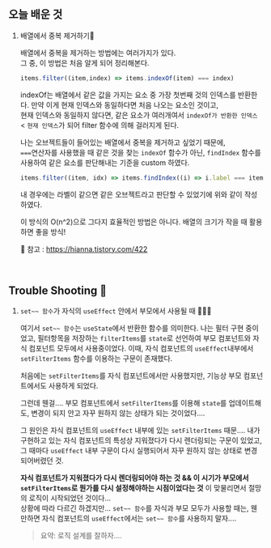 ## 오늘 배운 것 
1. 배열에서 중복 제거하기👥   
  
    배열에서 중복을 제거하는 방법에는 여러가지가 있다.   
  그 중, 이 방법은 처음 알게 되어 정리해본다.   
    ``` js
    items.filter((item,index) => items.indexOf(item) === index) 
    ```
    indexOf는 배열에서 같은 값을 가지는 요소 중 가장 첫번째 것의 인덱스를 반환한다. 
    만약 이게 현재 인덱스와 동일하다면 처음 나오는 요소인 것이고,   
    현재 인덱스와 동일하지 않다면, 같은 요소가 여러개여서 `indexOf가 반환한 인덱스` < `현재 인덱스`가 되어 filter 함수에 의해 걸러지게 된다.
    
    나는 오브젝트들이 들어있는 배열에서 중복을 제거하고 싶었기 때문에,   
    `===`연산자를 사용했을 때 같은 것을 찾는 `indexOf` 함수가 아닌, `findIndex` 함수를 사용하여 같은 요소를 판단해내는 기준을 custom 하였다. 
    
    ``` js
    items.filter((item, idx) => items.findIndex((i) => i.label === item.label) === idx)
    ```
    내 경우에는 라벨이 같으면 같은 오브젝트라고 판단할 수 있었기에 위와 같이 작성하였다.
    
    이 방식의 O(n^2)으로 그다지 효율적인 방법은 아니다. 
    배열의 크기가 작을 때 활용하면 좋을 방식! 
    
    🔗 참고 : https://hianna.tistory.com/422
    
    
    <br/>
    
    

## Trouble Shooting 🔫
1. `set~~ 함수`가 자식의 `useEffect` 안에서 부모에서 사용될 때 👨‍👩‍👦   

   여기서 `set~~ 함수`는 `useState`에서 반환한 함수를 의미한다.
   나는 필터 구현 중이었고, 필터항목을 저장하는 `filterItems`를 `state`로 선언하여 부모 컴포넌트와 자식 컴포넌트 모두에서 사용중이었다. 
   이때, 자식 컴포넌트의 `useEffect`내부에서 `setFilterItems` 함수를 이용하는 구문이 존재했다. 
   
   처음에는 `setFilterItems`를 자식 컴포넌트에서만 사용했지만, 기능상 부모 컴포넌트에서도 사용하게 되었다. 
   
   그런데 웬걸.... 부모 컴포넌트에서 `setFilterItems`를 이용해 `state`를 업데이트해도, 변경이 되지 안고 자꾸 원하지 않는 상태가 되는 것이었다....
   
   그 원인은 자식 컴포넌트의 `useEffect` 내부에 있는 `setFilterItems` 때문.... 
   내가 구현하고 있는 자식 컴포넌트의 특성상 지워졌다가 다시 렌더링되는 구문이 있었고, 그 때마다 `useEffect` 내부 구문이 다시 실행되어서 자꾸 원하지 않는 상태로 변경되어버렸던 것. 
   
   **자식 컴포넌트가 지워졌다가 다시 렌더링되어야 하는 것 && 이 시기가 부모에서 `setFilterItems`로 뭔가를 다시 설정해야하는 시점이었다는 것** 이 맞물리면서 절망의 로직이 시작되었던 것이다...  
   상황에 따라 다르긴 하겠지만... `set~~ 함수`를 자식과 부모 모두가 사용할 때는, 웬만하면  자식 컴포넌트의 `useEffect`에서는 `set~~ 함수`를 사용하지 말자....  
   
    > 요약: 로직 설계를 잘하자....
   
   
   
   
